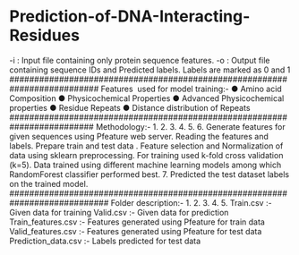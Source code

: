 # Prediction-of-DNA-Interacting-Residues
-i : Input file containing only protein sequence features. -o : Output file containing sequence IDs and Predicted labels. Labels are marked as 0 and 1 ########################################################################## Features​ ​ used for model training:- ● Amino acid Composition ● Physicochemical Properties ● Advanced Physicochemical properties ● Residue Repeats ● Distance distribution of Repeats ######################################################################### Methodology:- 1. 2. 3. 4. 5. 6. Generate features for given sequences using Pfeature web server. Reading the features and labels. Prepare train and test data . Feature selection and Normalization of data using sklearn preprocessing. For training used k-fold cross validation (k=5). Data trained using different machine learning models among which ​ RandomForest classifier performed best. 7. Predicted the test dataset labels on the trained model. ############################################################################ Folder description:- 1. 2. 3. 4. 5. Train.csv :- Given data for training Valid.csv :- Given data for prediction Train_features.csv :- Features generated using Pfeature for train data Valid_features.csv :- Features generated using Pfeature for test data Prediction_data.csv :- Labels predicted for test data
